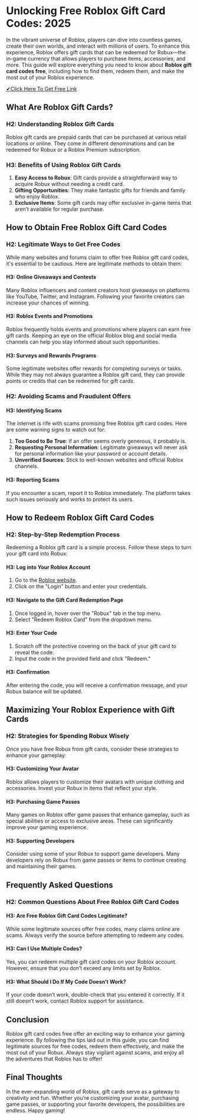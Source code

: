 # Unlocking Free Roblox Gift Card Codes: 2025

In the vibrant universe of Roblox, players can dive into countless games, create their own worlds, and interact with millions of users. To enhance this experience, Roblox offers gift cards that can be redeemed for Robux—the in-game currency that allows players to purchase items, accessories, and more. This guide will explore everything you need to know about **Roblox gift card codes free**, including how to find them, redeem them, and make the most out of your Roblox experience.

[✔Click Here To Get Free Link](https://getfreelink.pro/gift-cards-free/)

## What Are Roblox Gift Cards?

### H2: Understanding Roblox Gift Cards

Roblox gift cards are prepaid cards that can be purchased at various retail locations or online. They come in different denominations and can be redeemed for Robux or a Roblox Premium subscription. 

### H3: Benefits of Using Roblox Gift Cards

1. **Easy Access to Robux**: Gift cards provide a straightforward way to acquire Robux without needing a credit card.
2. **Gifting Opportunities**: They make fantastic gifts for friends and family who enjoy Roblox.
3. **Exclusive Items**: Some gift cards may offer exclusive in-game items that aren’t available for regular purchase.

## How to Obtain Free Roblox Gift Card Codes

### H2: Legitimate Ways to Get Free Codes

While many websites and forums claim to offer free Roblox gift card codes, it's essential to be cautious. Here are legitimate methods to obtain them:

#### H3: Online Giveaways and Contests

Many Roblox influencers and content creators host giveaways on platforms like YouTube, Twitter, and Instagram. Following your favorite creators can increase your chances of winning.

#### H3: Roblox Events and Promotions

Roblox frequently holds events and promotions where players can earn free gift cards. Keeping an eye on the official Roblox blog and social media channels can help you stay informed about such opportunities.

#### H3: Surveys and Rewards Programs

Some legitimate websites offer rewards for completing surveys or tasks. While they may not always guarantee a Roblox gift card, they can provide points or credits that can be redeemed for gift cards.

### H2: Avoiding Scams and Fraudulent Offers

#### H3: Identifying Scams

The internet is rife with scams promising free Roblox gift card codes. Here are some warning signs to watch out for:

1. **Too Good to Be True**: If an offer seems overly generous, it probably is.
2. **Requesting Personal Information**: Legitimate giveaways will never ask for personal information like your password or account details.
3. **Unverified Sources**: Stick to well-known websites and official Roblox channels.

#### H3: Reporting Scams

If you encounter a scam, report it to Roblox immediately. The platform takes such issues seriously and works to protect its users.

## How to Redeem Roblox Gift Card Codes

### H2: Step-by-Step Redemption Process

Redeeming a Roblox gift card is a simple process. Follow these steps to turn your gift card into Robux:

#### H3: Log into Your Roblox Account

1. Go to the [Roblox website](https://www.roblox.com).
2. Click on the "Login" button and enter your credentials.

#### H3: Navigate to the Gift Card Redemption Page

1. Once logged in, hover over the "Robux" tab in the top menu.
2. Select "Redeem Roblox Card" from the dropdown menu.

#### H3: Enter Your Code

1. Scratch off the protective covering on the back of your gift card to reveal the code.
2. Input the code in the provided field and click "Redeem."

#### H3: Confirmation

After entering the code, you will receive a confirmation message, and your Robux balance will be updated.

## Maximizing Your Roblox Experience with Gift Cards

### H2: Strategies for Spending Robux Wisely

Once you have free Robux from gift cards, consider these strategies to enhance your gameplay:

#### H3: Customizing Your Avatar

Roblox allows players to customize their avatars with unique clothing and accessories. Invest your Robux in items that reflect your style.

#### H3: Purchasing Game Passes

Many games on Roblox offer game passes that enhance gameplay, such as special abilities or access to exclusive areas. These can significantly improve your gaming experience.

#### H3: Supporting Developers

Consider using some of your Robux to support game developers. Many developers rely on Robux from game passes or items to continue creating and maintaining their games.

## Frequently Asked Questions

### H2: Common Questions About Free Roblox Gift Card Codes

#### H3: Are Free Roblox Gift Card Codes Legitimate?

While some legitimate sources offer free codes, many claims online are scams. Always verify the source before attempting to redeem any codes.

#### H3: Can I Use Multiple Codes?

Yes, you can redeem multiple gift card codes on your Roblox account. However, ensure that you don’t exceed any limits set by Roblox.

#### H3: What Should I Do If My Code Doesn’t Work?

If your code doesn’t work, double-check that you entered it correctly. If it still doesn’t work, contact Roblox support for assistance.

## Conclusion

Roblox gift card codes free offer an exciting way to enhance your gaming experience. By following the tips laid out in this guide, you can find legitimate sources for free codes, redeem them effectively, and make the most out of your Robux. Always stay vigilant against scams, and enjoy all the adventures that Roblox has to offer!

## Final Thoughts

In the ever-expanding world of Roblox, gift cards serve as a gateway to creativity and fun. Whether you’re customizing your avatar, purchasing game passes, or supporting your favorite developers, the possibilities are endless. Happy gaming!
